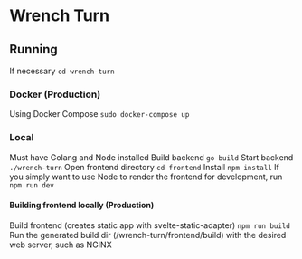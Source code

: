 # Wrench Turn

## Running
If necessary
`cd wrench-turn`
### Docker (Production)
Using Docker Compose 
`sudo docker-compose up` 

### Local
Must have Golang and Node installed 
Build backend
`go build`
Start backend
`./wrench-turn`
Open frontend directory
`cd frontend`
Install
`npm install`
If you simply want to use Node to render the frontend for development, run
`npm run dev`
#### Building frontend locally (Production)
Build frontend (creates static app with svelte-static-adapter)
`npm run build`
Run the generated build dir (/wrench-turn/frontend/build) with the desired web server, such as NGINX